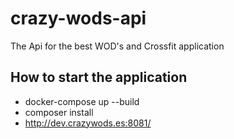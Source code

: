 # crazy-wods-api
The Api for the best WOD's and Crossfit application 

## How to start the application
- docker-compose up --build
- composer install
- http://dev.crazywods.es:8081/
